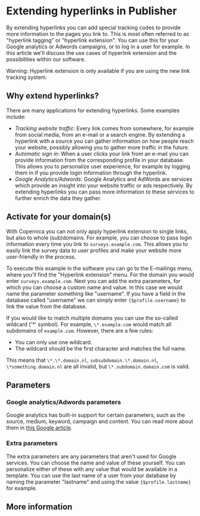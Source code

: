 # Extending hyperlinks in Publisher

By extending hyperlinks you can add special tracking codes to provide more 
information to the pages you link to. This is most often referred to as "hyperlink tagging" or "hyperlink extension". You can use this for your Google analytics or Adwords campaigns, or to log in a user for example. In this article 
we'll discuss the use cases of hyperlink extension and the possibilities within 
our software.

Warning: Hyperlink extension is only available if you are using the new link tracking system.

## Why extend hyperlinks?

There are many applications for extending hyperlinks. Some examples include:

- *Tracking website traffic*: Every link comes from somewhere, for 
example from social media, from an e-mail or a search engine. By extending 
a hyperlink with a source you can gather information on how people reach 
your website, possibly allowing you to gather more traffic in the future.
- *Automatic sign in*: When a user clicks your link from an e-mail you can 
provide information from the corresponding profile in your database. This allows 
you to personalize user experience, for example by logging them in if you provide 
login information through the hyperlink.
- *Google Analytics/Adwords*: Google Analytics and AdWords are services 
which provide an insight into your website traffic or ads respectively. By extending hyperlinks you can pass more information to these services to further enrich the data they gather.

## Activate for your domain(s)

With Copernica you can not only apply hyperlink extension to single links, but also to whole (sub)domains. For example, you can choose to pass login information every time you link to `surveys.example.com`. This allows you to easily link the survey data to user profiles and make your website more user-friendly in the process.

To execute this example in the software you can go to the E-mailings menu, where you'll find the "Hyperlink extension" menu. For the domain you would enter `surveys.example.com`. Next you can add the extra parameters, for which you can choose a custom name and value. In this case we would name the parameter something like "username". If you have a field in the database called "username" we can simply enter `{$profile.username}` to link the value from the database.

If you would like to match multiple domains you can use the so-called wildcard ('\*' symbol). For example, `\*.example.com` would match all subdomains of `example.com`. However, there are a few rules:

- You can only use one wildcard.
- The wildcard should be the first character and matches the full name.

This means that `\*.\*.domain.nl`, `subsubdomain.\*.domain.nl`, `\*something.domain.nl` are all invalid, but `\*.subdomain.domain.com` is valid.

## Parameters

### Google analytics/Adwords parameters

Google analytics has built-in support for certain parameters, such as 
the source, medium, keyword, campaign and content. You can 
read more about them in [this Google article](https://support.google.com/analytics/answer/1033173?hl=en&topic=1631856&ctx=topic).

### Extra parameters

The extra parameters are any parameters that aren't used for Google services. You can choose the name and value of these yourself. You can personalize either of these with any value that would be available in a template. You can use the 
last name of a user from your database by naming the parameter "lastname" and using the value `{$profile.lastname}` for example.

## More information
